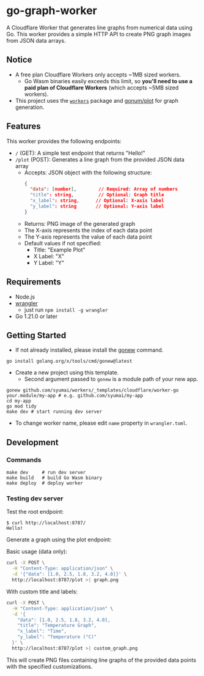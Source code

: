 # go-graph-worker

A Cloudflare Worker that generates line graphs from numerical data using Go.
This worker provides a simple HTTP API to create PNG graph images from JSON data arrays.

## Notice

- A free plan Cloudflare Workers only accepts ~1MB sized workers.
  - Go Wasm binaries easily exceeds this limit, so **you'll need to use a paid plan of Cloudflare Workers** (which accepts ~5MB sized workers).
- This project uses the [`workers`](https://github.com/syumai/workers) package and [gonum/plot](https://github.com/gonum/plot) for graph generation.

## Features

This worker provides the following endpoints:

- `/` (GET): A simple test endpoint that returns "Hello!"
- `/plot` (POST): Generates a line graph from the provided JSON data array
  - Accepts: JSON object with the following structure:
    ```json
    {
      "data": [number],        // Required: Array of numbers
      "title": string,         // Optional: Graph title
      "x_label": string,      // Optional: X-axis label
      "y_label": string       // Optional: Y-axis label
    }
    ```
  - Returns: PNG image of the generated graph
  - The X-axis represents the index of each data point
  - The Y-axis represents the value of each data point
  - Default values if not specified:
    - Title: "Example Plot"
    - X Label: "X"
    - Y Label: "Y"

## Requirements

- Node.js
- [wrangler](https://developers.cloudflare.com/workers/wrangler/)
  - just run `npm install -g wrangler`
- Go 1.21.0 or later

## Getting Started

* If not already installed, please install the [gonew](https://pkg.go.dev/golang.org/x/tools/cmd/gonew) command.

```console
go install golang.org/x/tools/cmd/gonew@latest
```

* Create a new project using this template.
  - Second argument passed to `gonew` is a module path of your new app.

```console
gonew github.com/syumai/workers/_templates/cloudflare/worker-go your.module/my-app # e.g. github.com/syumai/my-app
cd my-app
go mod tidy
make dev # start running dev server
```

- To change worker name, please edit `name` property in `wrangler.toml`.

## Development

### Commands

```
make dev     # run dev server
make build   # build Go Wasm binary
make deploy  # deploy worker
```

### Testing dev server

Test the root endpoint:
```
$ curl http://localhost:8787/
Hello!
```

Generate a graph using the plot endpoint:

Basic usage (data only):
```bash
curl -X POST \
  -H "Content-Type: application/json" \
  -d '{"data": [1.0, 2.5, 1.8, 3.2, 4.0]}' \
  http://localhost:8787/plot >| graph.png
```

With custom title and labels:
```bash
curl -X POST \
  -H "Content-Type: application/json" \
  -d '{
    "data": [1.0, 2.5, 1.8, 3.2, 4.0],
    "title": "Temperature Graph",
    "x_label": "Time",
    "y_label": "Temperature (°C)"
  }' \
  http://localhost:8787/plot >| custom_graph.png
```

This will create PNG files containing line graphs of the provided data points with the specified customizations.
